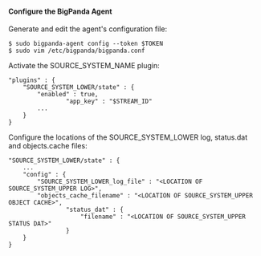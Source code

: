 #### Configure the BigPanda Agent
Generate and edit the agent's configuration file:

    $ sudo bigpanda-agent config --token $TOKEN
    $ sudo vim /etc/bigpanda/bigpanda.conf

Activate the SOURCE_SYSTEM_NAME plugin:

	"plugins" : {
		"SOURCE_SYSTEM_LOWER/state" : {
			"enabled" : true,
                    "app_key" : "$STREAM_ID"
			...
		}
	}

Configure the locations of the SOURCE_SYSTEM_LOWER log, status.dat and objects.cache files:

	"SOURCE_SYSTEM_LOWER/state" : {
		...
		"config" : {
			"SOURCE_SYSTEM_LOWER_log_file" : "<LOCATION OF SOURCE_SYSTEM_UPPER LOG>",
			"objects_cache_filename" : "<LOCATION OF SOURCE_SYSTEM_UPPER OBJECT CACHE>",
                    "status_dat" : {
                        "filename" : "<LOCATION OF SOURCE_SYSTEM_UPPER STATUS DAT>"
                    }
		}
	}

